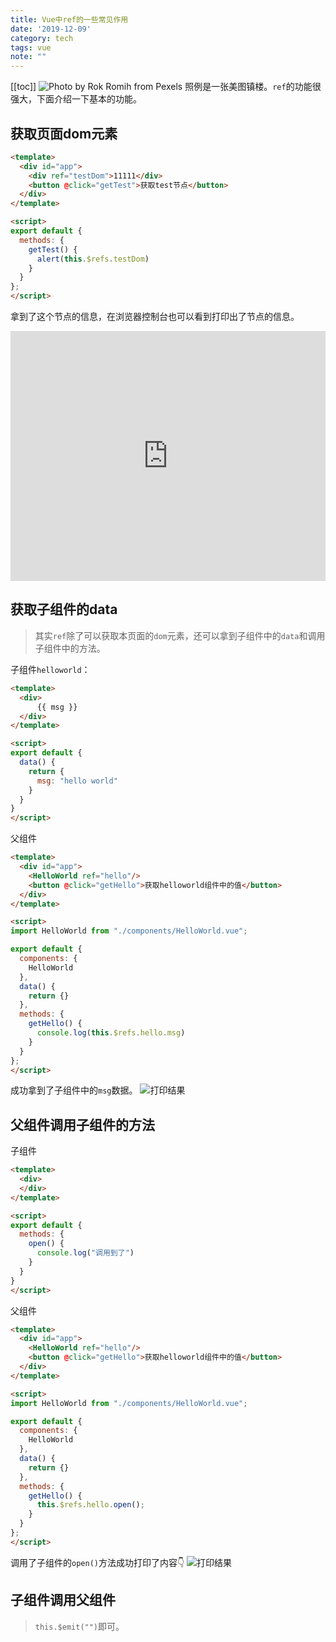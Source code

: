 ```yaml
---
title: Vue中ref的一些常见作用
date: '2019-12-09'
category: tech
tags: vue
note: ""
---
```

[[toc]]
![Photo by Rok Romih from Pexels](https://eric-he.oss-cn-beijing.aliyuncs.com/2019/12/09/photo-of-building-on-top-of-rocks-3312671.jpg)
照例是一张美图镇楼。`ref`的功能很强大，下面介绍一下基本的功能。
## 获取页面dom元素
``` html
<template>
  <div id="app">
    <div ref="testDom">11111</div>
    <button @click="getTest">获取test节点</button>
  </div>
</template>

<script>
export default {
  methods: {
    getTest() {
      alert(this.$refs.testDom)
    }
  }
};
</script>
```
拿到了这个节点的信息，在浏览器控制台也可以看到打印出了节点的信息。
<iframe height="400" style="width: 100%;" scrolling="no" title="vue-ref" src="https://codepen.io/ericheshenghao/embed/ExaKVEq?height=265&theme-id=dark&default-tab=html,result" frameborder="no" allowtransparency="true" allowfullscreen="true">
  See the Pen <a href='https://codepen.io/ericheshenghao/pen/ExaKVEq'>vue-ref</a> by 何先森
  (<a href='https://codepen.io/ericheshenghao'>@ericheshenghao</a>) on <a href='https://codepen.io'>CodePen</a>.
</iframe>

## 获取子组件的data
> 其实`ref`除了可以获取本页面的`dom`元素，还可以拿到子组件中的`data`和调用子组件中的方法。 

子组件`helloworld`：
``` html
<template>
  <div>
      {{ msg }}
  </div>
</template>

<script>
export default {
  data() {
    return {
      msg: "hello world"
    }
  }
}
</script>
```
父组件
``` html
<template>
  <div id="app">
    <HelloWorld ref="hello"/>
    <button @click="getHello">获取helloworld组件中的值</button>
  </div>
</template>

<script>
import HelloWorld from "./components/HelloWorld.vue";

export default {
  components: {
    HelloWorld
  },
  data() {
    return {}
  },
  methods: {
    getHello() {
      console.log(this.$refs.hello.msg)
    }
  }
};
</script>
```
成功拿到了子组件中的`msg`数据。
![打印结果](https://eric-he.oss-cn-beijing.aliyuncs.com/2019/12/09/7047742-3d72465f00cc0c87.png)

## 父组件调用子组件的方法
子组件
``` html
<template>
  <div>
  </div>
</template>

<script>
export default {
  methods: {
    open() {
      console.log("调用到了")
    }
  }
}
</script>
```
父组件
``` html
<template>
  <div id="app">
    <HelloWorld ref="hello"/>
    <button @click="getHello">获取helloworld组件中的值</button>
  </div>
</template>

<script>
import HelloWorld from "./components/HelloWorld.vue";

export default {
  components: {
    HelloWorld
  },
  data() {
    return {}
  },
  methods: {
    getHello() {
      this.$refs.hello.open();
    }
  }
};
</script>
```
调用了子组件的`open()`方法成功打印了内容👇
![打印结果](https://eric-he.oss-cn-beijing.aliyuncs.com/2019/12/09/7047742-e3bfdd2fc4c48d6d.png)
## 子组件调用父组件
> `this.$emit("")`即可。

